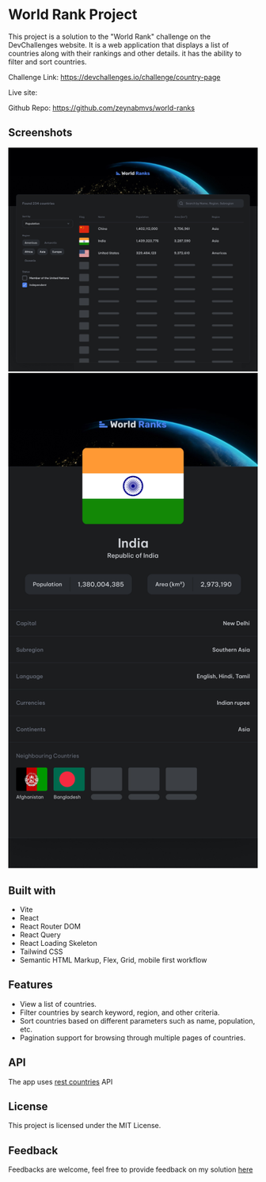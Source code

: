 # World Rank Project

This project is a solution to the "World Rank" challenge on the DevChallenges website. It is a web application that displays a list of countries along with their rankings and other details. it has the ability to filter and sort countries.

Challenge Link: https://devchallenges.io/challenge/country-page

Live site: 

Github Repo: https://github.com/zeynabmvs/world-ranks

## Screenshots
![Screenshot 1](/screenshots/desktop.jpeg)
![Screenshot 2](/screenshots/mobile.jpeg)


## Built with
- Vite
- React
- React Router DOM
- React Query
- React Loading Skeleton
- Tailwind CSS
- Semantic HTML Markup, Flex, Grid, mobile first workflow

## Features
- View a list of countries.
- Filter countries by search keyword, region, and other criteria.
- Sort countries based on different parameters such as name, population, etc.
- Pagination support for browsing through multiple pages of countries.


## API
The app uses [rest countries](https://gitlab.com/restcountries/restcountries) API


## License
This project is licensed under the MIT License.

## Feedback
Feedbacks are welcome, feel free to provide feedback on my solution [here]()